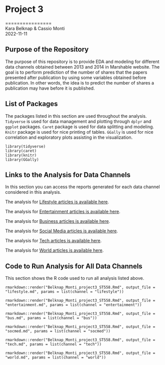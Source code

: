 # Project 3
================    
  Kara Belknap & Cassio Monti   
  2022-11-11

## Purpose of the Repository

The purpose of this repository is to provide EDA and modeling for different data channels obtained between 2013 and 2014 in Marshable website. The goal is to perform prediction of the number of shares that the papers presented after publication by using some variables obtained before publication. In other words, the idea is to predict the number of shares a publication may have before it is published.

## List of Packages

The packages listed in this section are used throughout the analysis. `Tidyverse` is used for data management and plotting through `dplyr` and `ggplot` packages. `Caret` package is used for data splitting and modeling. `Knitr` package is used for nice printing of tables. `GGally` is used for nice correlation and exploratory plots assisting in the visualization.

```{r}
library(tidyverse)
library(caret)
library(knitr)
library(GGally)
```
## Links to the Analysis for Data Channels

In this section you can access the reports generated for each data channel considered in this analysis.

The analysis for [Lifestyle articles is available here](lifestyle.html).

The analysis for [Entertainment articles is available here](entertainment.html).

The analysis for [Business articles is available here](bus.html).

The analysis for [Social Media articles is available here](socmed.html).

The analysis for [Tech articles is available here](tech.html).

The analysis for [World articles is available here](world.html).

## Code to Run Analysis for All Data Channels

This section shows the R code used to run all analysis listed above.

```{r}
rmarkdown::render("Belknap_Monti_project3_ST558.Rmd", output_file = "lifestyle.md", params = list(channel = "lifestyle"))

rmarkdown::render("Belknap_Monti_project3_ST558.Rmd", output_file = "entertainment.md", params = list(channel = "entertainment"))

rmarkdown::render("Belknap_Monti_project3_ST558.Rmd", output_file = "bus.md", params = list(channel = "bus"))

rmarkdown::render("Belknap_Monti_project3_ST558.Rmd", output_file = "socmed.md", params = list(channel = "socmed"))

rmarkdown::render("Belknap_Monti_project3_ST558.Rmd", output_file = "tech.md", params = list(channel = "tech"))

rmarkdown::render("Belknap_Monti_project3_ST558.Rmd", output_file = "world.md", params = list(channel = "world"))
```



